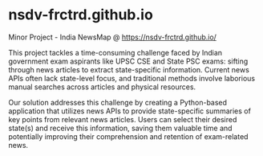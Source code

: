 # nsdv-frctrd.github.io
 Minor Project - India NewsMap @ https://nsdv-frctrd.github.io/

 This project tackles a time-consuming challenge faced by Indian government exam aspirants like UPSC CSE and State PSC exams: sifting through news articles to extract state-specific information. Current news APIs often lack state-level focus, and traditional methods involve laborious manual searches across articles and physical resources.

Our solution addresses this challenge by creating a Python-based application that utilizes news APIs to provide state-specific summaries of key points from relevant news articles. Users can select their desired state(s) and receive this information, saving them valuable time and potentially improving their comprehension and retention of exam-related news.

